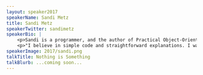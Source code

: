 ```yaml
---
layout: speaker2017
speakerName: Sandi Metz
title: Sandi Metz
speakerTwitter: sandimetz
speakerBio: |
    <p>Sandi is a programmer, and the author of Practical Object-Oriented Design in Ruby (POODR) and 99 Bottles of OOP.</p>
    <p>"I believe in simple code and straightforward explanations. I want to help you transform your code and bring back the joy."</p>
speakerImage: 2017/sandi.png
talkTitle: Nothing is Something
talkBlurb: ...coming soon...
---
```

